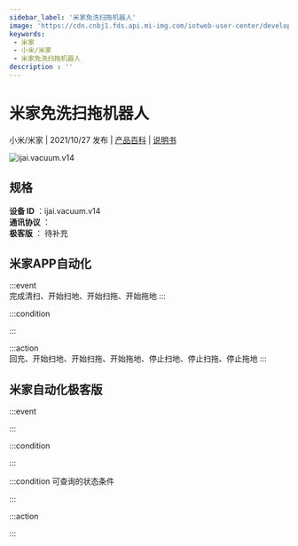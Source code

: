 ```yaml
---
sidebar_label: '米家免洗扫拖机器人'
image: 'https://cdn.cnbj1.fds.api.mi-img.com/iotweb-user-center/developer_16790480280130saj6Zqp.png?GalaxyAccessKeyId=AKVGLQWBOVIRQ3XLEW&Expires=9223372036854775807&Signature=7LUwrBuj6uqJ3vtndURRb7UWgDw='
keywords: 
 - 米家
 - 小米/米家
 - 米家免洗扫拖机器人
description : ''
---
```

# 米家免洗扫拖机器人

小米/米家 | 2021/10/27 发布 | [产品百科](https://home.mi.com/webapp/content/baike/product/index.html?model=ijai.vacuum.v14/) | [说明书](https://home.mi.com/views/introduction.html?model=ijai.vacuum.v14&region=cn)

![ijai.vacuum.v14](https://cdn.cnbj1.fds.api.mi-img.com/iotweb-user-center/developer_16790480280130saj6Zqp.png?GalaxyAccessKeyId=AKVGLQWBOVIRQ3XLEW&Expires=9223372036854775807&Signature=7LUwrBuj6uqJ3vtndURRb7UWgDw=)

## 规格  
> 
**设备 ID** ：ijai.vacuum.v14  
**通讯协议** ：  
**极客版**  ： 待补充 


## 米家APP自动化  

:::event  
完成清扫、开始扫地、开始扫拖、开始拖地
:::

:::condition  

:::

:::action   
回充、开始扫地、开始扫拖、开始拖地、停止扫地、停止扫拖、停止拖地
:::

## 米家自动化极客版  

:::event  

:::

:::condition  

:::

:::condition 可查询的状态条件  

:::

:::action  

:::

        
